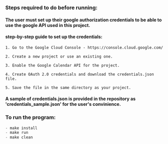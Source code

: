 ### Steps required to do before running:

#### The user must set up their google authorization credentials to be able to use the google API used in this project.

#### step-by-step guide to set up the credentials:

```
1. Go to the Google Cloud Console - https://console.cloud.google.com/

2. Create a new project or use an existing one.

3. Enable the Google Calendar API for the project.

4. Create OAuth 2.0 credentials and download the credentials.json file.

5. Save the file in the same directory as your project.
```

#### A sample of credentials.json is provided in the repository as 'credentials_sample.json' for the user's convinience.

### To run the program:

```c
- make install
- make run
- make clean
```



